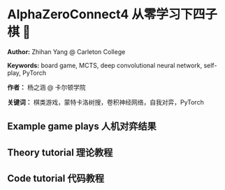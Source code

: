 # AlphaZeroConnect4 从零学习下四子棋 🤖️

**Author:** Zhihan Yang @ Carleton College

**Keywords:** board game, MCTS, deep convolutional neural network, self-play, PyTorch

**作者：** 杨之涵 @ 卡尔顿学院

**关键词：** 棋类游戏，蒙特卡洛树搜，卷积神经网络，自我对弈，PyTorch

## Example game plays 人机对弈结果


## Theory tutorial 理论教程


## Code tutorial 代码教程

